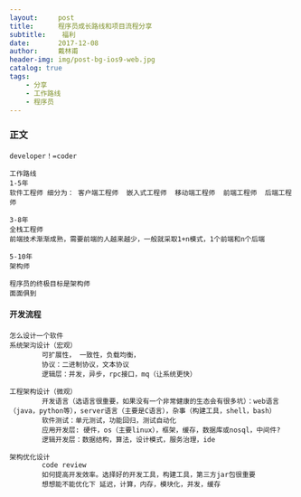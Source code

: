 ```yaml
---
layout:     post
title:      程序员成长路线和项目流程分享
subtitle:    福利
date:       2017-12-08
author:     戴林甫
header-img: img/post-bg-ios9-web.jpg
catalog: true
tags:
    - 分享
    - 工作路线
    - 程序员
---
```


### 正文
    developer！=coder
    
    工作路线
    1-5年 
    软件工程师 细分为： 客户端工程师  嵌入式工程师  移动端工程师  前端工程师  后端工程师
    
    3-8年
    全栈工程师
    前端技术渐渐成熟，需要前端的人越来越少，一般就采取1+n模式，1个前端和n个后端

    5-10年
    架构师

    程序员的终极目标是架构师
    面面俱到



#### 开发流程
    怎么设计一个软件
    系统架沟设计（宏观）
            可扩展性， 一致性，负载均衡，
            协议：二进制协议，文本协议 
            逻辑层：并发，异步，rpc接口，mq（让系统更快）
            
    工程架构设计（微观）
            开发语言（选语言很重要，如果没有一个非常健康的生态会有很多坑）：web语言（java，python等），server语言（主要是C语言），杂事（构建工具，shell，bash）
            软件测试：单元测试，功能回归，测试自动化
            应用开发层: 硬件，os（主要linux），框架，缓存，数据库或nosql，中间件?
            逻辑开发层：数据结构，算法，设计模式，服务治理，ide
            
    架构优化设计
            code review 
            如何提高开发效率。选择好的开发工具，构建工具，第三方jar包很重要
            想想能不能优化下 延迟，计算，内存，模块化，并发，缓存

